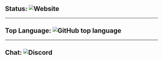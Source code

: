 ## Status: ![Website](https://img.shields.io/website?down_color=magenta&down_message=DOH%21&style=plastic&up_message=Uptime%20is%20King&url=https%3A%2F%2Fdsmith73.github.io)  

---

## Top Language: ![GitHub top language](https://img.shields.io/github/languages/top/dsmith73/dsmith73.github.io?style=plastic)  

---

## Chat: ![Discord](https://img.shields.io/discord/708341376819003452?style=plastic) 
